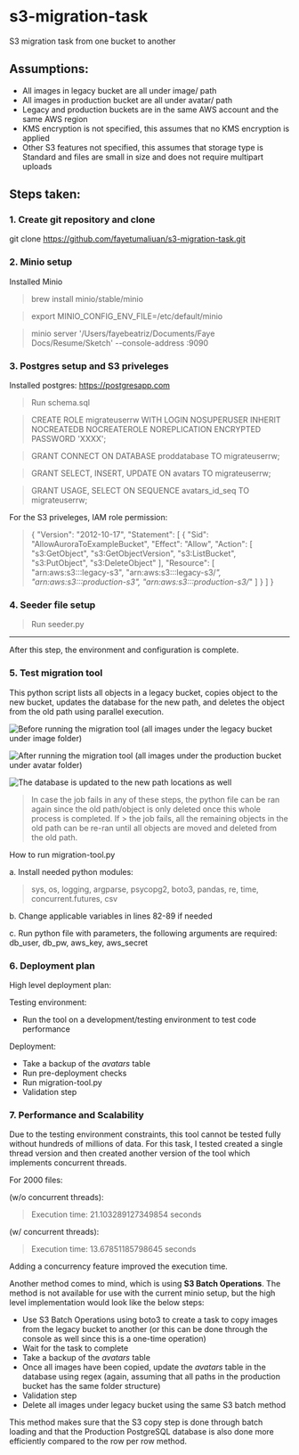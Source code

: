 # s3-migration-task
S3 migration task from one bucket to another

## Assumptions: 
- All images in legacy bucket are all under image/ path
- All images in production bucket are all under avatar/ path
- Legacy and production buckets are in the same AWS account and the same AWS region
- KMS encryption is not specified, this assumes that no KMS encryption is applied
- Other S3 features not specified, this assumes that storage type is Standard and files are small in size and does not require multipart uploads


## Steps taken:

### 1. Create git repository and clone
git clone https://github.com/fayetumaliuan/s3-migration-task.git

### 2. Minio setup

Installed Minio

> brew install minio/stable/minio

> export MINIO_CONFIG_ENV_FILE=/etc/default/minio

> minio server '/Users/fayebeatriz/Documents/Faye Docs/Resume/Sketch' --console-address :9090

### 3. Postgres setup and S3 priveleges

Installed postgres: https://postgresapp.com

> Run schema.sql

> CREATE ROLE migrateuserrw WITH
>   LOGIN
>   NOSUPERUSER
>   INHERIT
>   NOCREATEDB
>   NOCREATEROLE
>   NOREPLICATION
>   ENCRYPTED PASSWORD 'XXXX';

> GRANT CONNECT ON DATABASE proddatabase TO migrateuserrw;

> GRANT SELECT, INSERT, UPDATE ON avatars TO migrateuserrw;

> GRANT USAGE, SELECT ON SEQUENCE avatars_id_seq TO migrateuserrw;

For the S3 priveleges, IAM role permission:

> {
>     "Version": "2012-10-17",
>     "Statement": [
>         {
>             "Sid": "AllowAuroraToExampleBucket",
>             "Effect": "Allow",
>             "Action": [
>                 "s3:GetObject",
>                 "s3:GetObjectVersion",
>                 "s3:ListBucket",
>                 "s3:PutObject",
>                 "s3:DeleteObject"
>             ],
>             "Resource": [
>                 "arn:aws:s3:::legacy-s3",
>                 "arn:aws:s3:::legacy-s3/*",
>                 "arn:aws:s3:::production-s3",
>                 "arn:aws:s3:::production-s3/*"
>             ]
>         }
>     ]
> }


### 4. Seeder file setup

> Run seeder.py 

---------------------------------------------------------------
After this step, the environment and configuration is complete.

### 5. Test migration tool

This python script lists all objects in a legacy bucket, copies object to the new bucket, updates the database for the new path, and deletes the object from the old path using parallel execution. 

![Before running the migration tool (all images under the legacy bucket under image folder)](image.png)

![After running the migration tool (all images under the production bucket under avatar folder)](image-1.png)

![The database is updated to the new path locations as well](image-2.png)


> In case the job fails in any of these steps, the python file can be ran again since the old path/object is only deleted once this whole process is completed. If > the job fails, all the remaining objects in the old path can be re-ran until all objects are moved and deleted from the old path. 

How to run migration-tool.py

a. Install needed python modules:

> sys, os, logging, argparse, psycopg2,  boto3, pandas, re, time, concurrent.futures, csv

b. Change applicable variables in lines 82-89 if needed

c. Run python file with parameters, the following arguments are required: db_user, db_pw, aws_key, aws_secret


### 6. Deployment plan

High level deployment plan:

Testing environment:
- Run the tool on a development/testing environment to test code performance

Deployment:
- Take a backup of the *avatars* table
- Run pre-deployment checks 
- Run migration-tool.py
- Validation step

### 7. Performance and Scalability

Due to the testing environment constraints, this tool cannot be tested fully without hundreds of millions of data. For this task, I tested created a single thread version and then created another version of the tool which implements concurrent threads.

For 2000 files:

(w/o concurrent threads):
> Execution time: 21.103289127349854 seconds 

(w/ concurrent threads):
> Execution time: 13.67851185798645 seconds 

Adding a concurrency feature improved the execution time. 

Another method comes to mind, which is using **S3 Batch Operations**. The method is not available for use with the current minio setup, but the high level implementation would look like the below steps:

- Use S3 Batch Operations using boto3 to create a task to copy images from the legacy bucket to another (or this can be done through the console as well since this is a one-time operation)
- Wait for the task to complete 
- Take a backup of the *avatars* table
- Once all images have been copied, update the *avatars* table in the database using regex (again, assuming that all paths in the production bucket has the same folder structure)
- Validation step
- Delete all images under legacy bucket using the same S3 batch method

This method makes sure that the S3 copy step is done through batch loading and that the Production PostgreSQL database is also done more efficiently compared to the row per row method. 



